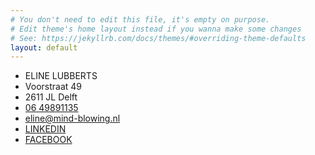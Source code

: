 ```yaml
---
# You don't need to edit this file, it's empty on purpose.
# Edit theme's home layout instead if you wanna make some changes
# See: https://jekyllrb.com/docs/themes/#overriding-theme-defaults
layout: default
---
```

<section class="content">
  <div class="page">
    <div class="contact">
      <ul>
        <li class="text-white">ELINE LUBBERTS</li>
        <li>Voorstraat 49</li>
        <li>2611 JL Delft</li>
        <li class="gutter-top-small"><a href="tel:+31649891135">06 49891135</a></li>
        <li><a href="mailto:eline@mind-blowing.nl" target="blank">eline@mind-blowing.nl</a></li>
        <li class="gutter-top-small"><a href="">LINKEDIN</a></li>
        <li><a href="">FACEBOOK</a></li>
      </ul>
    </div>
  </div>
</section>

<div class="page-image page-image-desktop page-image-contact"></div>
<div class="page-image page-image-mobile page-image-contact"></div>
